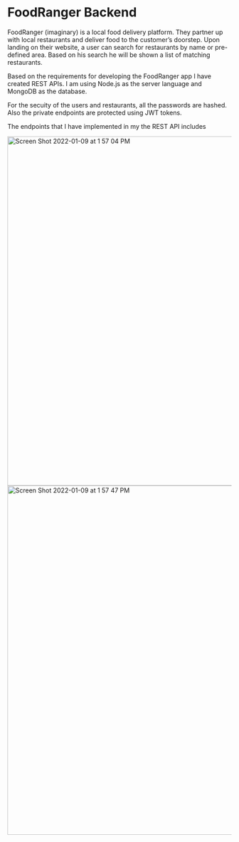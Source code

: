 # FoodRanger Backend
FoodRanger (imaginary) is a local food delivery platform. They partner up with local restaurants and deliver food to the customer’s doorstep. Upon landing on their website, a user can search for restaurants by name or pre-defined area. Based on his search he will be shown a list of matching restaurants.

Based on the requirements for developing the FoodRanger app I have created REST APIs.
I am using Node.js as the server language and MongoDB as the database.

For the secuity of the users and restaurants, all the passwords are hashed. Also the private endpoints are protected using JWT tokens.

The endpoints that I have implemented in my the REST API includes

<img width="785" alt="Screen Shot 2022-01-09 at 1 57 04 PM" src="https://user-images.githubusercontent.com/67757251/148698833-c7b23e19-ecce-47c4-a60d-89ca9b6b900e.png">
<img width="785" alt="Screen Shot 2022-01-09 at 1 57 47 PM" src="https://user-images.githubusercontent.com/67757251/148698843-74ef2044-a839-41b6-b0e3-b993e7f2c1ac.png">

